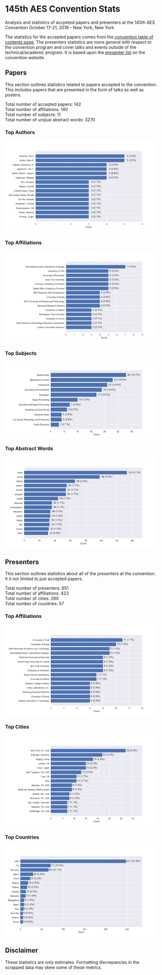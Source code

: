 # 145th AES Convention Stats
Analysis and statistics of accpeted papers and presenters at the 145th AES Convention October 17-21, 2018 - New York, New York

The statistics for the accepted papers comes from the [convention table of contents page](http://www.aes.org/publications/conventions/?num=145). The presenters statistics are more general with respect to the convention program and cover talks and events outside of the technical/academic program. It is based upon the [presenter list](http://www.aes.org/events/145/presenters/) on the convention website.
## Papers
This section outlines statistics related to papers accepted to the convention. This includes papers that are presented in the form of talks as well as posters. 

Total number of accepted papers: 142<br/>
Total number of affiliations: 140<br/>
Total number of subjects: 11<br/>
Total number of unqiue abstract words: 3270<br/>

### Top Authors

![authors](img/paper_authors.png) 

### Top Affiliations
![affiliations](img/paper_affiliations.png) 

### Top Subjects

![subjects](img/paper_subjects.png) 

### Top Abstract Words

![authors](img/abstract_words.png) 

## Presenters
This section outlines statistics about all of the presenters at the convention. It it not limited to just accepted papers.

Total number of presenters: 651<br/>
Total number of affiliations:  423<br/>
Total number of cities: 260<br/>
Total number of countries: 57<br/>

### Top Affiliations

![names](img/presenter_names.png) 

### Top Cities

![locations](img/presenter_locations.png)

### Top Countries

![countries](img/presenter_countries.png)

## Disclaimer
These statistics are only estimates. Formatting discrepancies in the scrapped data may skew some of these metrics.  


